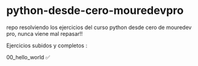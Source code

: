 # python-desde-cero-mouredevpro
repo resolviendo los ejercicios del curso python desde cero de mouredev pro, nunca viene mal repasar!!

Ejercicios subidos y completos :

00_hello_world ✅
